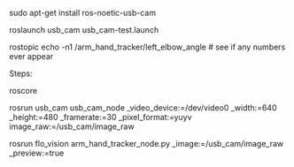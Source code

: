 sudo apt-get install ros-noetic-usb-cam

roslaunch usb_cam usb_cam-test.launch


rostopic echo -n1 /arm_hand_tracker/left_elbow_angle   # see if any numbers ever appear



Steps: 

roscore

rosrun usb_cam usb_cam_node         _video_device:=/dev/video0         _width:=640 _height:=480         _framerate:=30         _pixel_format:=yuyv         image_raw:=/usb_cam/image_raw

rosrun flo_vision arm_hand_tracker_node.py _image:=/usb_cam/image_raw _preview:=true
